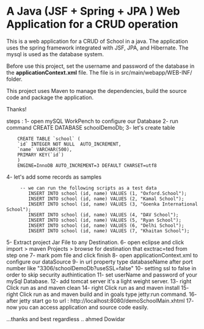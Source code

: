 # A Java (JSF + Spring + JPA ) Web Application for a CRUD operation

This is a web application for a CRUD of School in a java. The application uses the spring framework integrated with JSF, JPA, and Hibernate. The mysql is used as the database system.

Before use this project, set the username and password of the database in the __applicationContext.xml__ file. The file is in src/main/webapp/WEB-INF/ folder.

This project uses Maven to manage the dependencies, build the source code and package the application.

Thanks!

steps :
1- open mySQL WorkPench to configure our Database
2- run command  CREATE DATABASE schoolDemoDb;
3-  let's create table

		CREATE TABLE `school` (
		`id` INTEGER NOT NULL  AUTO_INCREMENT,
		`name` VARCHAR(500),
		PRIMARY KEY(`id`)
		)
		ENGINE=InnoDB AUTO_INCREMENT=3 DEFAULT CHARSET=utf8

4- let's add some records as samples 

		 -- we can run the following scripts as a test data 
			INSERT INTO school (id, name) VALUES (1, "Oxford.School");
			INSERT INTO school (id, name) VALUES (2, "Kamal School");
			INSERT INTO school (id, name) VALUES (3, "Goenka International School");
			INSERT INTO school (id, name) VALUES (4, "DAV School");
			INSERT INTO school (id, name) VALUES (5, "Ryan School");
			INSERT INTO school (id, name) VALUES (6, "Delhi School");
			INSERT INTO school (id, name) VALUES (7, "Khaitan School");
	
5- Extract project Jar File to any Destination.
6- open eclipse and click import >  maven Projects > browse for destination that exctrac=ted from step one 
7- mark pom file and click finish 
8- open applicationContext.xml to configure our dataSource 
9- in url property type databaseName after port number like "3306/schoolDemoDb?useSSL=false" 
10- setting ssl to false in order to skip security authintication 
11- set userName and password of your mySql Database.
12- add tomcat server it's a light weight server.
13- right Click run as and maven clean 
14- right Click run as and maven install 
15- right Click run as and maven build  and in goals type   jetty:run   command.
16- after jetty start go to url :  http://localhost:8080/demoSchoolMain.xhtml 
17- now you can access application and source code easily.

...thanks and best regardless ..
ahmed Dowidar

